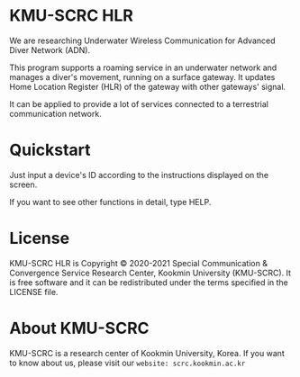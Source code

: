 # KMU-SCRC HLR
We are researching Underwater Wireless Communication for Advanced Diver Network (ADN).

This program supports a roaming service in an underwater network and manages a diver's movement, running on a surface gateway.
It updates Home Location Register (HLR) of the gateway with other gateways' signal.

It can be applied to provide a lot of services connected to a terrestrial communication network.



# Quickstart
Just input a device's ID according to the instructions displayed on the screen.

If you want to see other functions in detail, type HELP.



# License
KMU-SCRC HLR is Copyright © 2020-2021 Special Communication & Convergence Service Research Center, Kookmin University (KMU-SCRC).
It is free software and it can be redistributed under the terms specified in the LICENSE file.



# About KMU-SCRC
KMU-SCRC is a research center of Kookmin University, Korea.
If you want to know about us, please visit our ```website: scrc.kookmin.ac.kr```

